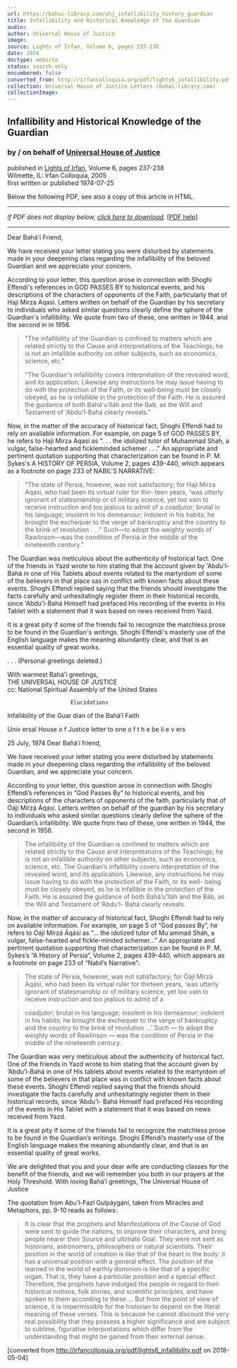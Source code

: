 ```yaml
---
url: https://bahai-library.com/uhj_infallibility_history_guardian
title: Infallibility and Historical Knowledge of the Guardian
audio: 
author: Universal House of Justice
image: 
source: Lights of Irfan, Volume 6, pages 237-238
date: 1974
doctype: website
status: search-only
encumbered: false
converted_from: http://irfancolloquia.org/pdf/lights6_infallibility.pdf
collection: Universal House of Justice Letters (bahai-library.com)
collectionImage: 
---
```



## Infallibility and Historical Knowledge of the Guardian

### by / on behalf of [Universal House of Justice](https://bahai-library.com/author/Universal+House+of+Justice)

published in [Lights of Irfan](http://bahai-library.com/lights_irfan_6), Volume 6, pages 237-238  
Wilmette, IL: Irfan Colloquia, 2005  
first written or published 1974-07-25


Below the following PDF, see also a copy of this article in HTML.  
  

* * *

  
  

_If PDF does not display below, [click here to download](http://irfancolloquia.org/pdf/lights6_infallibility.pdf)._ \[[PDF help](https://bahai-library.com/pdf/)\]

  

* * *

Dear Bahá'í Friend,

We have received your letter stating you were disturbed by statements made in your deepening class regarding the infallibility of the beloved Guardian and we appreciate your concern.

According to your letter, this question arose in connection with Shoghi Effendi's references in GOD PASSES BY to historical events, and his descriptions of the characters of opponents of the Faith, particularly that of Haji Mirza Aqasi. Letters written on behalf of the Guardian by his secretary to individuals who asked similar questions clearly define the sphere of the Guardian's infallibility. We quote from two of these, one written in 1944, and the second in in 1956.

> "The infallibility of the Guardian is confined to matters which are related strictly to the Cause and interpretations of the Teachings; he is not an infallible authority on other subjects, such as economics, science, etc."
> 
> "The Guardian's infallibility covers interpretation of the revealed word, and its application. Likewise any instructions he may issue having to do with the protection of the Faith, or its well-being must be closely obeyed, as he is infallible in the protection of the Faith. He is assured the guidance of both Bahá'u'lláh and the Bab, as the Will and Testament of 'Abdu'l-Bahá clearly reveals."

Now, in the matter of the accuracy of historical fact, Shoghi Effendi had to rely on available information. For example, on page 5 of GOD PASSES BY, he refers to Haji Mirza Aqasi as ". . . the idolized tutor of Muhammad Shah, a vulgar, false-hearted and fickleminded schemer . . ." An appropriate and pertinent quotation supporting that characterization can be found in P. M. Sykes's A HISTORY OF PERSIA, Volume 2, pages 439-440, which appears as a footnote on page 233 of NABIL'S NARRATIVE:

> "The state of Persia, however, was not satisfactory; for Haji Mirza Aqasi, who had been its virtual ruler for thir- teen years, 'was utterly ignorant of statesmanship or of military science, yet too vain to receive instruction and too jealous to admit of a coadjutor; brutal in his language; insolent in his demeanour; indolent in his habits; he brought the exchequer to the verge of bankruptcy and the country to the brink of revolution . . ." Such—to adopt the weighty words of Rawlinson—was the condition of Persia in the middle of the nineteenth century."

The Guardian was meticulous about the authenticity of historical fact. One of the friends in Yazd wrote to him stating that the account given by 'Abdu'l-Bahá in one of His Tablets about events related to the martyrdom of some of the believers in that place sas in conflict with known facts about these events. Shoghi Effendi replied saying that the friends should investigate the facts carefully and unhesitatingly register them in their historical records, since 'Abdu'l-Bahá Himself had prefaced His recording of the events in His Tablet with a statement that it was based on news received from Yazd.

It is a great pity if some of the friends fail to recognize the matchless prose to be found in the Guardian's writings. Shoghi Effendi's masterly use of the English language makes the meaning abundantly clear, and that is an essential quality of great works.

. . . (Personal greetings deleted.)

With warmest Bahá'í greetings,  
THE UNIVERSAL HOUSE OF JUSTICE  
cc: National Spiritual Assembly of the United States


                        Elucidations

Infallibility of the Guar dian of the Bahá’í Faith

Univ ersal House o f Justice letter to one o f t h e be li e v ers

25 July, 1974
Dear Bahá’í friend,

We have received your letter stating you were disturbed by
statements made in your deepening class regarding the infallibility of
the beloved Guardian, and we appreciate your concern.

According to your letter, this question arose in connection with
Shoghi Effendi’s references in “God Passes By” to historical events,
and his descriptions of the characters of opponents of the faith,
particularly that of Óájí Mírzá Áqásí. Letters written on behalf of
the guardian by his secretary to individuals who asked similar
questions clearly define the sphere of the Guardian’s infallibility. We
quote from two of these, one written in 1944, the second in 1956.

> The infallibility of the Guardian is confined to matters which
> are related strictly to the Cause and interpretations of the
> Teachings; he is not an infallible authority on other subjects,
> such as economics, science, etc.
> The Guardian’s infallibility covers interpretation of the revealed
> word, and its application. Likewise, any instructions he may
> issue having to do with the protection of the Faith, or its well-
> being must be closely obeyed, as he is infallible in the
> protection of the Faith. He is assured the guidance of both
> Bahá’u’lláh and the Báb, as the Will and Testament of ‘Abdu’l-
> Bahá clearly reveals.

Now, in the matter of accuracy of historical fact, Shoghi Effendi
had to rely on available information. For example, on page 5 of “God
passes By”, he refers to Óájí Mírzá Áqásí as “... the idolized tutor of
Mu˙ammad Sháh, a vulgar, false-hearted and fickle-minded
schemer...” An appropriate and pertinent quotation supporting that
characterization can be found in P. M. Sykes’s “A History of Persia”,
Volume 2, pages 439-440, which appears as a footnote on page 233
of “Nabíl’s Narrative”:

> The state of Persia, however, was not satisfactory; for Óájí
> Mírzá Áqásí, who had been its virtual ruler for thirteen years,
> ‘was utterly ignorant of statesmanship or of military science, yet
too vain to receive instruction and too jealous to admit of a

> coadjutor; brutal in his language; insolent in his demeanour;
> indolent in his habits; he brought the exchequer to the verge of
> bankruptcy and the country to the brink of revolution ...’ Such
> — to adopt the weighty words of Rawlinson — was the
> condition of Persia in the middle of the nineteenth century.

The Guardian was very meticulous about the authenticity of
historical fact. One of the friends in Yazd wrote to him stating that
the account given by ‘Abdu’l-Bahá in one of His tablets about events
related to the martyrdom of some of the believers in that place was in
conflict with known facts about these events. Shoghi Effendi replied
saying that the friends should investigate the facts carefully and
unhesitatingly register them in their historical records, since ‘Abdu’l-
Bahá Himself had prefaced His recording of the events in His Tablet
with a statement that it was based on news received from Yazd.

It is a great pity if some of the friends fail to recognize the
matchless prose to be found in the Guardian’s writings. Shoghi
Effendi’s masterly use of the English language makes the meaning
abundantly clear, and that is an essential quality of great works.

We are delighted that you and your dear wife are conducting
classes for the benefit of the friends, and we will remember you both
in our prayers at the Holy Threshold.
With loving Bahá’í greetings,
The Universal House of Justice

The quotation from Abu’l-Fazl Gulpáygání, taken from Miracles
and Metaphors, pp. 9-10 reads as follows:

> It is clear that the prophets and Manifestations of the Cause of
> God were sent to guide the nations, to improve their characters,
> and bring people nearer their Source and ultimate Goal. They were
> not sent as historians, astronomers, philosophers or natural
> scientists. Their position in the world of creation is like that of the
> heart in the body: it has a universal position with a general effect.
> The position of the learned in the world of earthly dominion is like
> that of a specific organ. That is, they have a particular position
> and a special effect. Therefore, the prophets have indulged the
> people in regard to their historical notions, folk stories, and
> scientific principles, and have spoken to them according to
> these.... But from the point of view of science, it is impermissible
> for the historian to depend on the literal meaning of these verses.
> This is because he cannot discount the very real possibility that
> they possess a higher significance and are subject to sublime,
> figurative interpretations which differ from the understanding
> that might be gained from their external sense.


[converted from http://irfancolloquia.org/pdf/lights6_infallibility.pdf on 2018-05-04]


